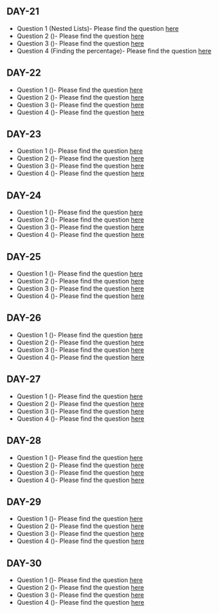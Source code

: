 ## DAY-21

* Question 1 (Nested Lists)- Please find the question [here](./Day-021-030/Day-21/Question-1/question.pdf)
* Question 2 ()- Please find the question [here]()
* Question 3 ()- Please find the question [here]()
* Question 4 (Finding the percentage)- Please find the question [here](./Day-021-030/Day-21/Question-4/question.pdf)

## DAY-22

* Question 1 ()- Please find the question [here](./Day-021-030/Day-22/Question-1/question.pdf)
* Question 2 ()- Please find the question [here]()
* Question 3 ()- Please find the question [here]()
* Question 4 ()- Please find the question [here](./Day-021-030/Day-22/Question-4/question.pdf)

## DAY-23

* Question 1 ()- Please find the question [here](./Day-021-030/Day-23/Question-1/question.pdf)
* Question 2 ()- Please find the question [here]()
* Question 3 ()- Please find the question [here]()
* Question 4 ()- Please find the question [here](./Day-021-030/Day-23/Question-4/question.pdf)

## DAY-24

* Question 1 ()- Please find the question [here](./Day-021-030/Day-24/Question-1/question.pdf)
* Question 2 ()- Please find the question [here]()
* Question 3 ()- Please find the question [here]()
* Question 4 ()- Please find the question [here](./Day-021-030/Day-24/Question-4/question.pdf)

## DAY-25

* Question 1 ()- Please find the question [here](./Day-021-030/Day-25/Question-1/question.pdf)
* Question 2 ()- Please find the question [here]()
* Question 3 ()- Please find the question [here]()
* Question 4 ()- Please find the question [here](./Day-021-030/Day-25/Question-4/question.pdf)

## DAY-26

* Question 1 ()- Please find the question [here](./Day-021-030/Day-26/Question-1/question.pdf)
* Question 2 ()- Please find the question [here]()
* Question 3 ()- Please find the question [here]()
* Question 4 ()- Please find the question [here](./Day-021-030/Day-26/Question-4/question.pdf)

## DAY-27

* Question 1 ()- Please find the question [here](./Day-021-030/Day-27/Question-1/question.pdf)
* Question 2 ()- Please find the question [here]()
* Question 3 ()- Please find the question [here]()
* Question 4 ()- Please find the question [here](./Day-021-030/Day-27/Question-4/question.pdf)

## DAY-28

* Question 1 ()- Please find the question [here](./Day-021-030/Day-28/Question-1/question.pdf)
* Question 2 ()- Please find the question [here]()
* Question 3 ()- Please find the question [here]()
* Question 4 ()- Please find the question [here](./Day-021-030/Day-28/Question-4/question.pdf)

## DAY-29

* Question 1 ()- Please find the question [here](./Day-021-030/Day-29/Question-1/question.pdf)
* Question 2 ()- Please find the question [here]()
* Question 3 ()- Please find the question [here]()
* Question 4 ()- Please find the question [here](./Day-021-030/Day-29/Question-4/question.pdf)

## DAY-30

* Question 1 ()- Please find the question [here](./Day-021-030/Day-30/Question-1/question.pdf)
* Question 2 ()- Please find the question [here]()
* Question 3 ()- Please find the question [here]()
* Question 4 ()- Please find the question [here](./Day-021-030/Day-31/Question-4/question.pdf)

